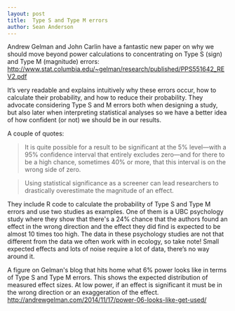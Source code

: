 ```yaml
---
layout: post
title:  Type S and Type M errors
author: Sean Anderson
---
```


Andrew Gelman and John Carlin have a fantastic new paper on why we should move beyond power calculations to concentrating on Type S (sign) and Type M (magnitude) errors: <http://www.stat.columbia.edu/~gelman/research/published/PPS551642_REV2.pdf>

It’s very readable and explains intuitively why these errors occur, how to calculate their probability, and how to reduce their probability. They advocate considering Type S and M errors both when designing a study, but also later when interpreting statistical analyses so we have a better idea of how confident (or not) we should be in our results.

A couple of quotes: 

> It is quite possible for a result to be significant at the 5% level—with a 95% confidence interval that entirely excludes zero—and for there to be a high chance, sometimes 40% or more, that this interval is on the wrong side of zero.

> Using statistical significance as a screener can lead researchers to drastically overestimate the magnitude of an effect.

They include R code to calculate the probability of Type S and Type M errors and use two studies as examples. One of them is a UBC psychology study where they show that there's a 24% chance that the authors found an effect in the wrong direction and the effect they did find is expected to be almost 10 times too high. The data in these psychology studies are not that different from the data we often work with in ecology, so take note! Small expected effects and lots of noise require a lot of data, there’s no way around it.

A figure on Gelman's blog that hits home what 6% power looks like in terms of Type S and Type M errors. This shows the expected distribution of measured effect sizes. At low power, if an effect is significant it must be in the wrong direction or an exaggeration of the effect.
<http://andrewgelman.com/2014/11/17/power-06-looks-like-get-used/>
